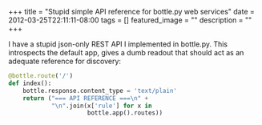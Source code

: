 +++
title =  "Stupid simple API reference for bottle.py web services"
date = 2012-03-25T22:11:11-08:00
tags = []
featured_image = ""
description = ""
+++

I have a stupid json-only REST API I implemented in bottle.py. This introspects the default app, gives a dumb readout that should act as an adequate reference for discovery:

```python
@bottle.route('/')
def index():
    bottle.response.content_type = 'text/plain'
    return ("=== API REFERENCE ===\n" +
            "\n".join(x['rule'] for x in
                      bottle.app().routes))
```
